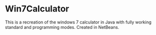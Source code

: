 # Win7Calculator
This is a recreation of the windows 7 calculator in Java with fully working standard and programming modes.
Created in NetBeans.
